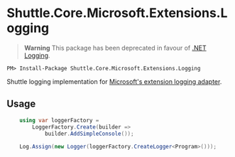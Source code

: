 # Shuttle.Core.Microsoft.Extensions.Logging

> **Warning**
> This package has been deprecated in favour of [.NET Logging](https://docs.microsoft.com/en-us/aspnet/core/fundamentals/logging).

```
PM> Install-Package Shuttle.Core.Microsoft.Extensions.Logging
```

Shuttle logging implementation for [Microsoft's extension logging adapter](https://docs.microsoft.com/en-us/dotnet/api/microsoft.extensions.logging).

## Usage

``` c#
    using var loggerFactory =
        LoggerFactory.Create(builder =>
            builder.AddSimpleConsole());
    
    Log.Assign(new Logger(loggerFactory.CreateLogger<Program>()));
```
